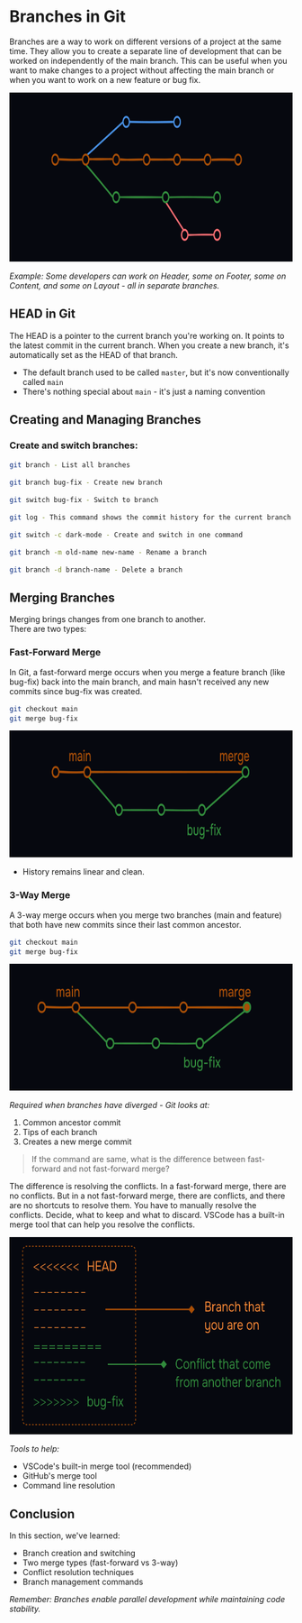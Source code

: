 # Branches in Git

Branches are a way to work on different versions of a project at the same time. They allow you to create a separate line of development that can be worked on independently of the main branch. This can be useful when you want to make changes to a project without affecting the main branch or when you want to work on a new feature or bug fix.

<img src="images/branch-concept.png" alt="Branch Concept" width="850" height="300" />

*Example: Some developers can work on Header, some on Footer, some on Content, and some on Layout - all in separate branches.*

## HEAD in Git

The HEAD is a pointer to the current branch you're working on. It points to the latest commit in the current branch. When you create a new branch, it's automatically set as the HEAD of that branch.

- The default branch used to be called `master`, but it's now conventionally called `main`
- There's nothing special about `main` - it's just a naming convention

## Creating and Managing Branches

### Create and switch branches:
```bash
git branch - List all branches
```
```bash
git branch bug-fix - Create new branch
```
```bash
git switch bug-fix - Switch to branch
```
```bash
git log - This command shows the commit history for the current branch.
```
```bash
git switch -c dark-mode - Create and switch in one command
```
```bash
git branch -m old-name new-name - Rename a branch
```
```bash
git branch -d branch-name - Delete a branch
```
## Merging Branches

Merging brings changes from one branch to another.  
There are two types:

### Fast-Forward Merge

In Git, a fast-forward merge occurs when you merge a feature branch (like bug-fix) back into the main branch, and main hasn't received any new commits since bug-fix was created.  

```bash
git checkout main
git merge bug-fix
```
<img src="images/fast-forward-merge.png" alt="Fast Forward Merge" width="750" height="225" />   

* History remains linear and clean.

### 3-Way Merge

A 3-way merge occurs when you merge two branches (main and feature) that both have new commits since their last common ancestor.  

```bash
git checkout main
git merge bug-fix
```
<img src="images/3way-merge.png" alt="3-Way Merge" width="700" height="225" />

*Required when branches have diverged - Git looks at:*
1. Common ancestor commit
2. Tips of each branch
3. Creates a new merge commit

> If the command are same, what is the difference between fast-forward and not fast-forward merge?  

The difference is resolving the conflicts. In a fast-forward merge, there are no conflicts. But in a not fast-forward merge, there are conflicts, and there are no shortcuts to resolve them. You have to manually resolve the conflicts. Decide, what to keep and what to discard. VSCode has a built-in merge tool that can help you resolve the conflicts.  

<img src="images/merge-conflict.png" alt="Merge Conflict" width="700" height="350" />

*Tools to help:*
- VSCode's built-in merge tool (recommended)
- GitHub's merge tool
- Command line resolution

## Conclusion

In this section, we've learned:
- Branch creation and switching
- Two merge types (fast-forward vs 3-way)
- Conflict resolution techniques
- Branch management commands

*Remember: Branches enable parallel development while maintaining code stability.*